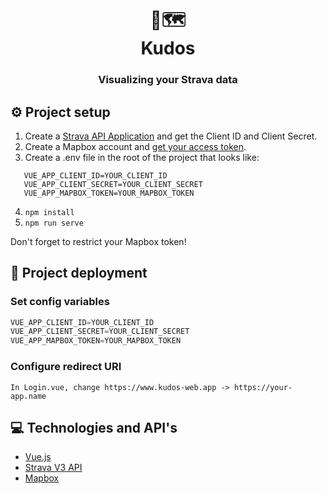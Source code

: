 <div align="center">
  <h1>🏃🗺️<br>Kudos</h1>
  <h3>Visualizing your Strava data</h3>
</div>

## ⚙️ Project setup

1. Create a [Strava API Application](https://developers.strava.com/docs/getting-started/#account) and get the Client ID and Client Secret.
2. Create a Mapbox account and [get your access token](https://docs.mapbox.com/help/glossary/access-token/).
3. Create a .env file in the root of the project that looks like:

```
   VUE_APP_CLIENT_ID=YOUR_CLIENT_ID
   VUE_APP_CLIENT_SECRET=YOUR_CLIENT_SECRET
   VUE_APP_MAPBOX_TOKEN=YOUR_MAPBOX_TOKEN
```

4. `npm install`
5. `npm run serve`

Don't forget to restrict your Mapbox token!

## 🚀 Project deployment

### Set config variables

```JavaScript
VUE_APP_CLIENT_ID=YOUR_CLIENT_ID
VUE_APP_CLIENT_SECRET=YOUR_CLIENT_SECRET
VUE_APP_MAPBOX_TOKEN=YOUR_MAPBOX_TOKEN
```

### Configure redirect URI

```
In Login.vue, change https://www.kudos-web.app -> https://your-app.name
```

## 💻 Technologies and API's

- [Vue.js](https://vuejs.org/)
- [Strava V3 API](https://developers.strava.com/)
- [Mapbox](https://www.mapbox.com/)

